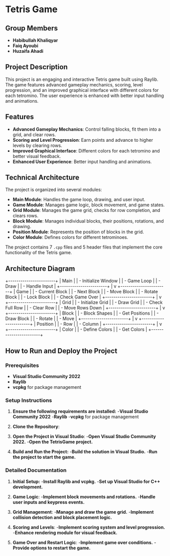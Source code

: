 # Tetris Game

## Group Members
- **Habibullah Khaliqyar**
- **Faiq Ayoubi**
- **Huzaifa Ahadi**

## Project Description
This project is an engaging and interactive Tetris game built using Raylib. The game features advanced gameplay mechanics, scoring, level progression, and an improved graphical interface with different colors for each tetromino. The user experience is enhanced with better input handling and animations.

## Features
- **Advanced Gameplay Mechanics**: Control falling blocks, fit them into a grid, and clear rows.
- **Scoring and Level Progression**: Earn points and advance to higher levels by clearing rows.
- **Improved Graphical Interface**: Different colors for each tetromino and better visual feedback.
- **Enhanced User Experience**: Better input handling and animations.

## Technical Architecture
The project is organized into several modules:
- **Main Module**: Handles the game loop, drawing, and user input.
- **Game Module**: Manages game logic, block movement, and game states.
- **Grid Module**: Manages the game grid, checks for row completion, and clears rows.
- **Block Module**: Manages individual blocks, their positions, rotations, and drawing.
- **Position Module**: Represents the position of blocks in the grid.
- **Color Module**: Defines colors for different tetrominoes.

The project contains 7 `.cpp` files and 5 header files that implement the core functionality of the Tetris game.
## Architecture Diagram
+-----------------------+
|        Main           |
| - Initialize Window   |
| - Game Loop           |
| - Draw                |
| - Handle Input        |
+-----------------------+
            |
            v
+-----------------------+
|        Game           |
| - Current Block       |
| - Next Block          |
| - Move Block          |
| - Rotate Block        |
| - Lock Block          |
| - Check Game Over     |
+-----------------------+
            |
            v
+-----------------------+
|        Grid           |
| - Initialize Grid     |
| - Draw Grid           |
| - Check Full Row      |
| - Clear Row           |
| - Move Rows Down      |
+-----------------------+
            |
            v
+-----------------------+
|        Block          |
| - Block Shapes        |
| - Get Positions       |
| - Draw Block          |
| - Rotate              |
| - Move                |
+-----------------------+
            |
            v
+-----------------------+
|       Position        |
| - Row                 |
| - Column              |
+-----------------------+
            |
            v
+-----------------------+
|        Color          |
| - Define Colors       |
| - Get Colors          |
+-----------------------+



## How to Run and Deploy the Project

### Prerequisites
- **Visual Studio Community 2022**
- **Raylib**
- **vcpkg** for package management

### Setup Instructions
1. **Ensure the following requirements are installed:**
  -**Visual Studio Community 2022**
  -**Raylib**
  -**vcpkg** for package management

2. **Clone the Repository**:
   
3. **Open the Project in Visual Studio**:
  -**Open Visual Studio Community 2022.**
  -**Open the TetrisGame project.**

4. **Build and Run the Project:**
  -**Build the solution in Visual Studio.**
  -**Run the project to start the game.**

### Detailed Documentation
1. **Initial Setup:**
  -**Install Raylib and vcpkg.**
  -**Set up Visual Studio for C++ development.**
2. **Game Logic**:
  -**Implement block movements and rotations.**
  -**Handle user inputs and keypress events.**

3. **Grid Management**:
  -**Manage and draw the game grid.**
  -**Implement collision detection and block placement logic.** 

4. **Scoring and Levels**:
  -**Implement scoring system and level progression.**
  -**Enhance rendering module for visual feedback.**

5. **Game Over and Restart Logic**:
  -**Implement game over conditions.**
  -**Provide options to restart the game.**

